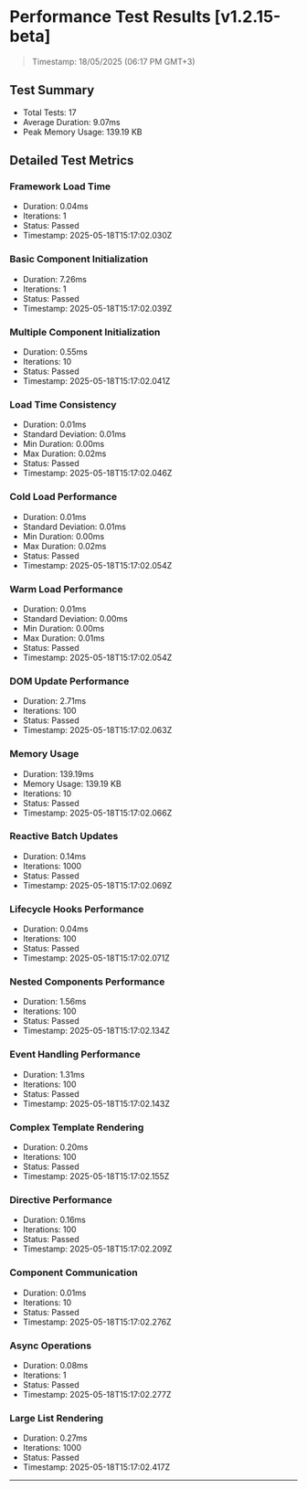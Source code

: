 # Performance Test Results [v1.2.15-beta]

  > Timestamp: 18/05/2025 (06:17 PM GMT+3)

## Test Summary
- Total Tests: 17
- Average Duration: 9.07ms
- Peak Memory Usage: 139.19 KB

## Detailed Test Metrics

### Framework Load Time
- Duration: 0.04ms
- Iterations: 1
- Status: Passed
- Timestamp: 2025-05-18T15:17:02.030Z

### Basic Component Initialization
- Duration: 7.26ms
- Iterations: 1
- Status: Passed
- Timestamp: 2025-05-18T15:17:02.039Z

### Multiple Component Initialization
- Duration: 0.55ms
- Iterations: 10
- Status: Passed
- Timestamp: 2025-05-18T15:17:02.041Z

### Load Time Consistency
- Duration: 0.01ms
- Standard Deviation: 0.01ms
- Min Duration: 0.00ms
- Max Duration: 0.02ms
- Status: Passed
- Timestamp: 2025-05-18T15:17:02.046Z

### Cold Load Performance
- Duration: 0.01ms
- Standard Deviation: 0.01ms
- Min Duration: 0.00ms
- Max Duration: 0.02ms
- Status: Passed
- Timestamp: 2025-05-18T15:17:02.054Z

### Warm Load Performance
- Duration: 0.01ms
- Standard Deviation: 0.00ms
- Min Duration: 0.00ms
- Max Duration: 0.01ms
- Status: Passed
- Timestamp: 2025-05-18T15:17:02.054Z

### DOM Update Performance
- Duration: 2.71ms
- Iterations: 100
- Status: Passed
- Timestamp: 2025-05-18T15:17:02.063Z

### Memory Usage
- Duration: 139.19ms
- Memory Usage: 139.19 KB
- Iterations: 10
- Status: Passed
- Timestamp: 2025-05-18T15:17:02.066Z

### Reactive Batch Updates
- Duration: 0.14ms
- Iterations: 1000
- Status: Passed
- Timestamp: 2025-05-18T15:17:02.069Z

### Lifecycle Hooks Performance
- Duration: 0.04ms
- Iterations: 100
- Status: Passed
- Timestamp: 2025-05-18T15:17:02.071Z

### Nested Components Performance
- Duration: 1.56ms
- Iterations: 100
- Status: Passed
- Timestamp: 2025-05-18T15:17:02.134Z

### Event Handling Performance
- Duration: 1.31ms
- Iterations: 100
- Status: Passed
- Timestamp: 2025-05-18T15:17:02.143Z

### Complex Template Rendering
- Duration: 0.20ms
- Iterations: 100
- Status: Passed
- Timestamp: 2025-05-18T15:17:02.155Z

### Directive Performance
- Duration: 0.16ms
- Iterations: 100
- Status: Passed
- Timestamp: 2025-05-18T15:17:02.209Z

### Component Communication
- Duration: 0.01ms
- Iterations: 10
- Status: Passed
- Timestamp: 2025-05-18T15:17:02.276Z

### Async Operations
- Duration: 0.08ms
- Iterations: 1
- Status: Passed
- Timestamp: 2025-05-18T15:17:02.277Z

### Large List Rendering
- Duration: 0.27ms
- Iterations: 1000
- Status: Passed
- Timestamp: 2025-05-18T15:17:02.417Z

---
